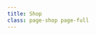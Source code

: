 ```yaml
---
title: Shop
class: page-shop page-full
---
```


<pretix-widget event="https://shop.alinaelumr.de/alinaelumr/2019/"></pretix-widget>

